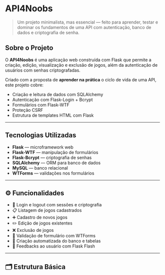 #  API4Noobs

> Um projeto minimalista, mas essencial — feito para aprender, testar e dominar os fundamentos de uma API com autenticação, banco de dados e criptografia de senha.

##  Sobre o Projeto

O **API4Noobs** é uma aplicação web construída com Flask que permite a criação, edição, visualização e exclusão de jogos, além da autenticação de usuários com senhas criptografadas.

Criado com a proposta de **aprender na prática** o ciclo de vida de uma API, este projeto cobre:

- Criação e leitura de dados com SQLAlchemy
- Autenticação com Flask-Login + Bcrypt
- Formulários com Flask-WTF
- Proteção CSRF
- Estrutura de templates HTML com Flask

---

##  Tecnologias Utilizadas

- **Flask** — microframework web
- **Flask-WTF** — manipulação de formulários
- **Flask-Bcrypt** — criptografia de senhas
- **SQLAlchemy** — ORM para banco de dados
- **MySQL** — banco relacional
- **WTForms** — validações nos formulários

---

## ⚙️ Funcionalidades

- 🔐 Login e logout com sessões e criptografia
- 📋 Listagem de jogos cadastrados
- ➕ Cadastro de novos jogos
- ✏️ Edição de jogos existentes
- ❌ Exclusão de jogos
- 🧪 Validação de formulário com WTForms
- 🧱 Criação automatizada do banco e tabelas
- 💬 Feedbacks ao usuário com Flask Flash

---

## 🗂 Estrutura Básica

